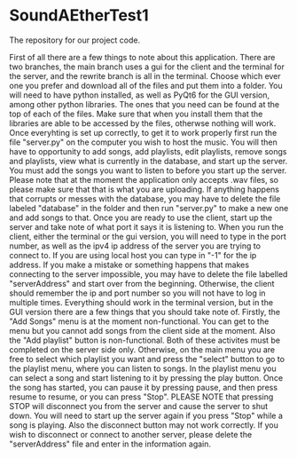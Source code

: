 # SoundAEtherTest1
The repository for our project code.

First of all there are a few things to note about this application. There are two branches, the main branch uses a gui for the client and the terminal for the server, and the rewrite branch is all in the terminal. Choose which ever one you prefer and download all of the files and put them into a folder. You will need to have python installed, as well as PyQt6 for the GUI version, among other python libraries. The ones that you need can be found at the top of each of the files. Make sure that when you install them that the libraries are able to be accessed by the files, otherwse nothing will work. Once everyhting is set up correctly, to get it to work properly first run the file "server.py" on the computer you wish to host the music. You will then have to opportunity to add songs, add playlists, edit playlists, remove songs and playlists, view what is currently in the database, and start up the server. You must add the songs you want to listen to before you start up the server. Please note that at the moment the application only accepts .wav files, so please make sure that that is what you are uploading. If anything happens that corrupts or messes with the database, you may have to delete the file labeled "database" in the folder and then run "server.py" to make a new one and add songs to that. Once you are ready to use the client, start up the server and take note of what port it says it is listening to. When you run the client, either the terminal or the gui version, you will need to type in the port number, as well as the ipv4 ip address of the server you are trying to connect to. If you are using local host you can type in "-1" for the ip address. If you make a mistake or something happens that makes connecting to the server impossible, you may have to delete the file labelled "serverAddress" and start over from the beginning. Otherwise, the client should remember the ip and port number so you will not have to log in multiple times. Everything should work in the terminal version, but in the GUI version there are a few things that you should take note of. Firstly, the "Add Songs" menu is at the moment non-functional. You can get to the menu but you cannot add songs from the client side at the moment. Also the "Add playlist" button is non-functional. Both of these activites must be completed on the server side only. Otherwise, on the main menu you are free to select which playlist you want and press the "select" button to go to the playlist menu, where you can listen to songs. In the playlist menu you can select a song and start listening to it by pressing the play button. Once the song has started, you can pause it by pressing pause, and then press resume to resume, or you can press "Stop". PLEASE NOTE that pressing STOP will disconnect you from the server and cause the server to shut down. You will need to start up the server again if you press "Stop" while a song is playing. Also the disconnect button may not work correctly. If you wish to disconnect or connect to another server, please delete the "serverAddress" file and enter in the information again. 
